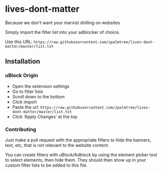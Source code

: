# lives-dont-matter
Because we don't want your marxist shilling on websites

Simply import the filter list into your adblocker of choice.

Use this URL: `https://raw.githubusercontent.com/zpalmtree/lives-dont-matter/master/list.txt`

## Installation

### uBlock Origin
* Open the extension settings
* Go to filter lists
* Scroll down to the bottom
* Click import
* Paste the url: `https://raw.githubusercontent.com/zpalmtree/lives-dont-matter/master/list.txt`
* Click 'Apply Changes' at the top

### Contributing

Just make a pull request with the appropriate filters to hide the banners, text, etc, that is not relevant to the website content.

You can create filters with uBlock/Adblock by using the element picker tool to select elements, then hide them. They should then show up in your custom filter lists to be added to this file.
